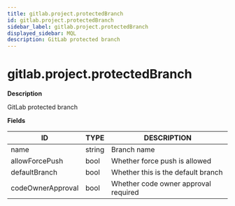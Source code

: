 ```yaml
---
title: gitlab.project.protectedBranch
id: gitlab.project.protectedBranch
sidebar_label: gitlab.project.protectedBranch
displayed_sidebar: MQL
description: GitLab protected branch
---
```


# gitlab.project.protectedBranch

**Description**

GitLab protected branch

**Fields**

| ID                | TYPE   | DESCRIPTION                          |
| ----------------- | ------ | ------------------------------------ |
| name              | string | Branch name                          |
| allowForcePush    | bool   | Whether force push is allowed        |
| defaultBranch     | bool   | Whether this is the default branch   |
| codeOwnerApproval | bool   | Whether code owner approval required |
